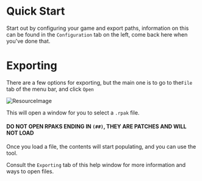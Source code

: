 # Quick Start #
Start out by configuring your game and export paths, information on this can be found in the `Configuration` tab on the left, come back here when you've done that.

# Exporting #
There are a few options for exporting, but the main one is to go to the`File` tab of the menu bar, and click `Open`

![ResourceImage](Resources/HelpMenu/QuickStart/OpenFile.png)

This will open a window for you to select a `.rpak` file.

#### DO NOT OPEN RPAKS ENDING IN `(##)`, THEY ARE PATCHES AND WILL NOT LOAD

Once you load a file, the contents will start populating, and you can use the tool.

Consult the `Exporting` tab of this help window for more information and ways to open files.